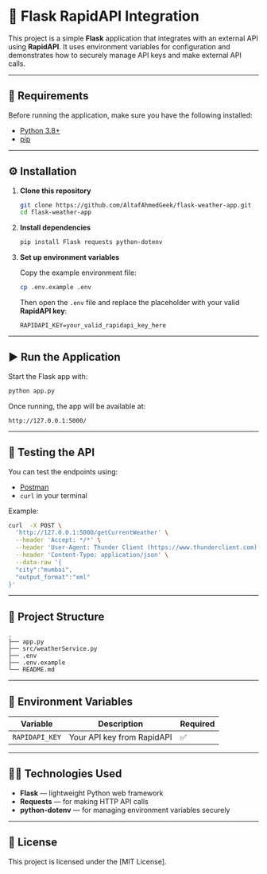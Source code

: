 # 🚀 Flask RapidAPI Integration

This project is a simple **Flask** application that integrates with an external API using **RapidAPI**. It uses environment variables for configuration and demonstrates how to securely manage API keys and make external API calls.

---

## 🧰 Requirements

Before running the application, make sure you have the following installed:

- [Python 3.8+](https://www.python.org/downloads/)
- [pip](https://pip.pypa.io/en/stable/)

---

## ⚙️ Installation

1. **Clone this repository**
   ```bash
   git clone https://github.com/AltafAhmedGeek/flask-weather-app.git
   cd flask-weather-app
   ```

2. **Install dependencies**
   ```bash
   pip install Flask requests python-dotenv
   ```

3. **Set up environment variables**

   Copy the example environment file:
   ```bash
   cp .env.example .env
   ```

   Then open the `.env` file and replace the placeholder with your valid **RapidAPI key**:
   ```env
   RAPIDAPI_KEY=your_valid_rapidapi_key_here
   ```

---

## ▶️ Run the Application

Start the Flask app with:
```bash
python app.py
```

Once running, the app will be available at:
```
http://127.0.0.1:5000/
```

---

## 🧪 Testing the API

You can test the endpoints using:
 
- [Postman](https://www.postman.com/)  
- `curl` in your terminal  

Example:
```bash
curl  -X POST \
  'http://127.0.0.1:5000/getCurrentWeather' \
  --header 'Accept: */*' \
  --header 'User-Agent: Thunder Client (https://www.thunderclient.com)' \
  --header 'Content-Type: application/json' \
  --data-raw '{
  "city":"mumbai",
  "output_format":"xml"
}'
```

---

## 📁 Project Structure

```
.
├── app.py
├── src/weatherService.py
├── .env
├── .env.example
└── README.md
```

---

## 🔐 Environment Variables

| Variable       | Description                     | Required |
|----------------|----------------------------------|-----------|
| `RAPIDAPI_KEY` | Your API key from RapidAPI       | ✅        |

---

## 🧑‍💻 Technologies Used

- **Flask** — lightweight Python web framework  
- **Requests** — for making HTTP API calls  
- **python-dotenv** — for managing environment variables securely  

---

## 📜 License

This project is licensed under the [MIT License].
